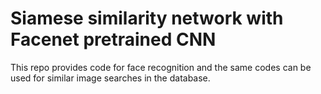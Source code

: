 # Siamese similarity network with Facenet pretrained CNN

This repo provides code for face recognition and the same codes can be used for similar image searches in the database.
